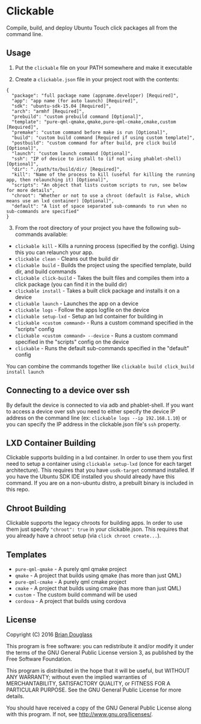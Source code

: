 # Clickable

Compile, build, and deploy Ubuntu Touch click packages all from the command line.

## Usage

1) Put the `clickable` file on your PATH somewhere and make it executable

2) Create a `clickable.json` file in your project root with the contents:

```
{
  "package": "full package name (appname.developer) [Required]",
  "app": "app name (for auto launch) [Required]",
  "sdk": "ubuntu-sdk-15.04 [Required]",
  "arch": "armhf [Required]",
  "prebuild": "custom prebuild command [Optional]",
  "template": "pure-qml-qmake,qmake,pure-qml-cmake,cmake,custom [Required]",
  "premake": "custom command before make is run [Optional]",
  "build": "custom build command [Required if using custom template]",
  "postbuild": "custom command for after build, pre click build [Optional]",
  "launch": "custom launch command [Optional]",
  "ssh": "IP of device to install to (if not using phablet-shell) [Optional]",
  "dir": "./path/to/build/dir/ [Required]",
  "kill": "Name of the process to kill (useful for killing the running app, then relaunching it) [Optional]",
  "scripts": "An object that lists custom scripts to run, see below for more details",
  "chroot": "Whether or not to use a chroot (default is False, which means use an lxd container) [Optional]",
  "default": "A list of space separated sub-commands to run when no sub-commands are specified"
}
```

3) From the root directory of your project you have the following sub-commands available:

* `clickable kill` - Kills a running process (specified by the config). Using this you can relaunch your app.
* `clickable clean` - Cleans out the build dir
* `clickable build` - Builds the project using the specified template, build dir, and build commands
* `clickable click-build` - Takes the built files and compiles them into a click package (you can find it in the build dir)
* `clickable install` - Takes a built click package and installs it on a device
* `clickable launch` - Launches the app on a device
* `clickable logs` - Follow the apps logfile on the device
* `clickable setup-lxd` - Setup an lxd container for building in
* `clickable <custom command>` - Runs a custom command specified in the "scripts" config
* `clickable <custom command> --device` - Runs a custom command specified in the "scripts" config on the device
* `clickable` - Runs the default sub-commands specified in the "default" config

You can combine the commands together like `clickable build click_build install launch`

## Connecting to a device over ssh

By default the device is connected to via adb and phablet-shell.
If you want to access a device over ssh you need to either specify the device
IP address on the command line (ex: `clickable logs --ip 192.168.1.10`) or you
can specify the IP address in the clickable.json file's `ssh` property.

## LXD Container Building

Clickable supports building in a lxd container. In order to use them you first
need to setup a container using `clickable setup-lxd` (once for each target architecture).
This requires that you have `usdk-target` command installed. If you have the Ubuntu
SDK IDE installed you should already have this command. If you are on a non-ubuntu
distro, a prebuilt binary is included in this repo.

## Chroot Building

Clickable supports the legacy chroots for building apps. In order to use them just
specify `"chroot": true` in your clickable.json. This requires that you already
have a chroot setup (via `click chroot create...`).

## Templates

* `pure-qml-qmake` - A purely qml qmake project
* `qmake` - A project that builds using qmake (has more than just QML)
* `pure-qml-cmake` - A purely qml cmake project
* `cmake` - A project that builds using cmake (has more than just QML)
* `custom` - The custom build command will be used
* `cordova` - A project that builds using cordova

## License

Copyright (C) 2016 [Brian Douglass](http://bhdouglass.com/)

This program is free software: you can redistribute it and/or modify it under the terms of the GNU General Public License version 3, as published
by the Free Software Foundation.

This program is distributed in the hope that it will be useful, but WITHOUT ANY WARRANTY; without even the implied warranties of MERCHANTABILITY, SATISFACTORY QUALITY, or FITNESS FOR A PARTICULAR PURPOSE.  See the GNU General Public License for more details.

You should have received a copy of the GNU General Public License along with this program.  If not, see <http://www.gnu.org/licenses/>.
